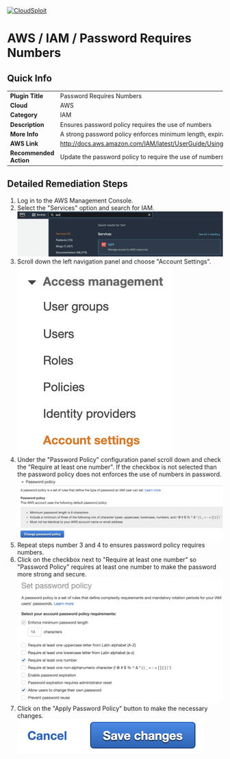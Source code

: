 [![CloudSploit](https://cloudsploit.com/img/logo-new-big-text-100.png "CloudSploit")](https://cloudsploit.com)

# AWS / IAM / Password Requires Numbers

## Quick Info

| | |
|-|-|
| **Plugin Title** | Password Requires Numbers |
| **Cloud** | AWS |
| **Category** | IAM |
| **Description** | Ensures password policy requires the use of numbers |
| **More Info** | A strong password policy enforces minimum length, expirations, reuse, and symbol usage |
| **AWS Link** | http://docs.aws.amazon.com/IAM/latest/UserGuide/Using_ManagingPasswordPolicies.html |
| **Recommended Action** | Update the password policy to require the use of numbers |

## Detailed Remediation Steps
1. Log in to the AWS Management Console.
2. Select the "Services" option and search for IAM. </br><img src="/resources/aws/iam/password-requires-numbers/step2.png"/>
3. Scroll down the left navigation panel and choose "Account Settings". </br><img src="/resources/aws/iam/password-requires-numbers/step3.png"/>
4. Under the "Password Policy" configuration panel scroll down and check the "Require at least one number". If the checkbox is not selected than the password policy does not enforces the use of numbers in password.</br><img src="/resources/aws/iam/password-requires-numbers/step4.png"/>
5. Repeat steps number 3 and 4 to ensures password policy requires numbers.</br>
6. Click on the checkbox next to "Require at least one number" so "Password Policy" requires at least one number to make the password more strong and secure. </br> <img src="/resources/aws/iam/password-requires-numbers/step6.png"/>
7. Click on the "Apply Password Policy" button to make the necessary changes.</br><img src="/resources/aws/iam/password-requires-numbers/step7.png"/>
